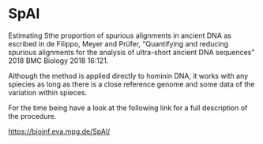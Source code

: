 # SpAl
Estimating Sthe proportion of spurious alignments in ancient DNA as escribed in de Filippo, Meyer and Prüfer, "Quantifying and reducing spurious alignments for the analysis of ultra-short ancient DNA sequences" 2018 BMC Biology 2018 16:121.

Although the method is applied directly to hominin DNA, it works with any spiecies as long as there is a close reference genome and some data of the variation within spieces.

For the time being have a look at the following link for a full description of the procedure.

https://bioinf.eva.mpg.de/SpAl/
